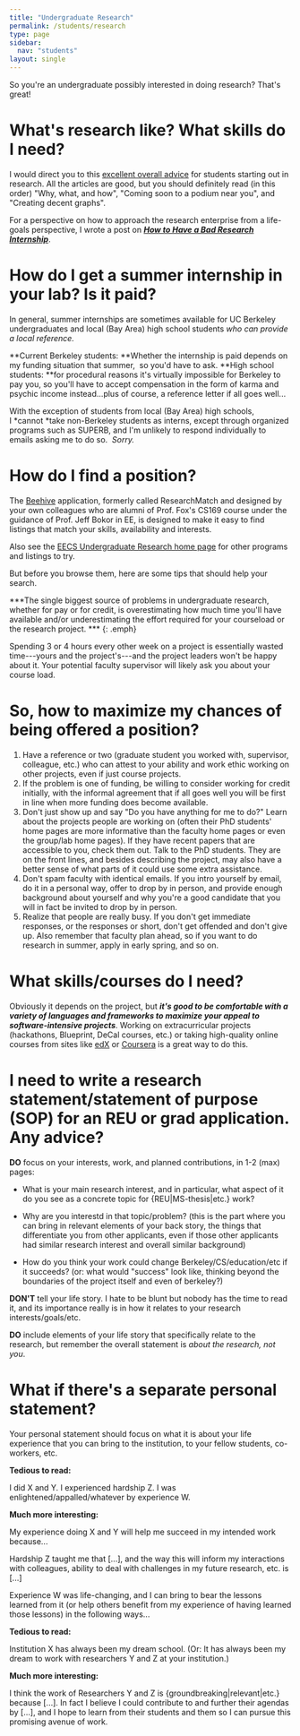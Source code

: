```yaml
---
title: "Undergraduate Research"
permalink: /students/research
type: page
sidebar:
  nav: "students"
layout: single
---
```


So you're an undergraduate possibly interested in doing research? That's great!

# What's research like? What skills do I need?

I would direct you to this [excellent overall advice](http://swanson.ucsd.edu/category/essays/doing-research/) for students starting out in research. All the articles are good, but you should definitely read (in this order) "Why, what, and how", "Coming soon to a podium near you", and "Creating decent graphs".

For a perspective on how to approach the research enterprise from a life-goals perspective, I wrote a post on [***How to Have a Bad Research Internship***](https://docs.google.com/document/d/1-fjALEyHk4bp-oMMOZ4kqAgxs9-y78DhaAx1HV8mDa8/pub).

# How do I get a summer internship in your lab? Is it paid?

In general, summer internships are sometimes available for UC Berkeley undergraduates and local (Bay Area) high school students *who can provide a local reference.*

**Current Berkeley students: **Whether the internship is paid depends on my funding situation that summer,  so you'd have to ask. **High school students: **for procedural reasons it's virtually impossible for Berkeley to pay you, so you'll have to accept compensation in the form of karma and psychic income instead...plus of course, a reference letter if all goes well...

With the exception of students from local (Bay Area) high schools, I *cannot *take non-Berkeley students as interns, except through organized programs such as SUPERB, and I'm unlikely to respond individually to emails asking me to do so.  *Sorry.*

# How do I find a position?

The [Beehive](http://beehive.berkeley.edu/) application, formerly called ResearchMatch and designed by your own colleagues who are alumni of Prof. Fox's CS169 course under the guidance of Prof. Jeff Bokor in EE, is designed to make it easy to find listings that match your skills, availability and interests.

Also see the [EECS Undergraduate Research home page](https://eecs.berkeley.edu/resources/undergrads/research) for other programs and listings to try.

But before you browse them, here are some tips that should help your search.

***The single biggest source of problems in undergraduate research, whether for pay or for credit, is overestimating how much time you'll have available and/or underestimating the effort required for your courseload or the research project. ***
{: .emph}

Spending 3 or 4 hours every other week on a project is essentially wasted time---yours and the project's---and the project leaders won't be happy about it. Your potential faculty supervisor will likely ask you about your course load.

# So, how to maximize my chances of being offered a position?


1.  Have a reference or two (graduate student you worked with, supervisor, colleague, etc.) who can attest to your ability and work ethic working on other projects, even if just course projects.
2.  If the problem is one of funding, be willing to consider working for credit initially, with the informal agreement that if all goes well you will be first in line when more funding does become available.
3.  Don't just show up and say "Do you have anything for me to do?" Learn about the projects people are working on (often their PhD students' home pages are more informative than the faculty home pages or even the group/lab home pages). If they have recent papers that are accessible to you, check them out. Talk to the PhD students. They are on the front lines, and besides describing the project, may also have a better sense of what parts of it could use some extra assistance.
4.  Don't spam faculty with identical emails. If you intro yourself by email, do it in a personal way, offer to drop by in person, and provide enough background about yourself and why you're a good candidate that you will in fact be invited to drop by in person.
5.  Realize that people are really busy. If you don't get immediate responses, or the responses or short, don't get offended and don't give up. Also remember that faculty plan ahead, so if you want to do research in summer, apply in early spring, and so on.

# What skills/courses do I need?


Obviously it depends on the project, but ***it's good to be comfortable with a variety of languages and frameworks to maximize your appeal to software-intensive projects***. Working on extracurricular projects (hackathons, Blueprint, DeCal courses, etc.) or taking high-quality online courses from sites like [edX](http://edx.org/) or [Coursera](http://coursera.org/) is a great way to do this.

# I need to write a research statement/statement of purpose (SOP) for an REU or grad application.  Any advice?

**DO** focus on your interests, work, and planned contributions, in 1-2 (max) pages:

* What is your main research interest, and in particular, what aspect of it do you see as a concrete topic for {REU|MS-thesis|etc.} work?

* Why are you interestd in that topic/problem?  (this is the part where you can bring in relevant elements of your back story, the things that differentiate you from other applicants, even if those other applicants had similar research interest and overall similar background) 

* How do you think your work could change Berkeley/CS/education/etc if it succeeds?  (or: what would "success" look like, thinking beyond the boundaries of the project itself and even of berkeley?)


**DON'T** tell your life story.  I hate to be blunt but nobody has the
time to read it, and its importance really is in how it relates to
your research interests/goals/etc.

**DO** include elements of your life story that specifically relate to
the research, but remember the overall statement is _about the
research, not you_.  

# What if there's a separate personal statement?

Your personal statement should focus on what it is about your life
experience that you can bring to the
institution, to your fellow students, co-workers, etc.

**Tedious to read:**

I did X and Y.  I experienced hardship Z.  I was
enlightened/appalled/whatever by experience W.


**Much more interesting:**

My experience doing X and Y will help me succeed in my intended work
because...

Hardship Z taught me that [...], and the way this will inform my
interactions with colleagues, ability to deal with challenges in my
future research, etc. is [...]

Experience W was life-changing, and I can bring to bear the lessons
learned from it (or help others benefit from my experience of having
learned those lessons) in the following ways...

**Tedious to read:**

Institution X has always been my dream school.  (Or: It has always
been my dream to work with researchers Y and Z at your institution.)

**Much more interesting:**


I think the work of Researchers Y and Z is
{groundbreaking|relevant|etc.} because [...].  In fact I believe I
could contribute to and further their agendas by [...], and I hope to
learn from their students and them so I can pursue this promising
avenue of work.
